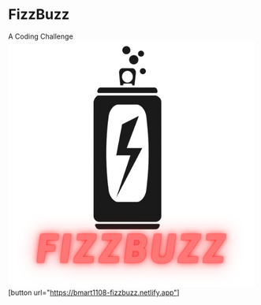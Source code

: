 # FizzBuzz
A Coding Challenge
<img src="img/Fizzbuzz (1).png" class="img-fluid" alt="App Logo">
[button url="https://bmart1108-fizzbuzz.netlify.app"]